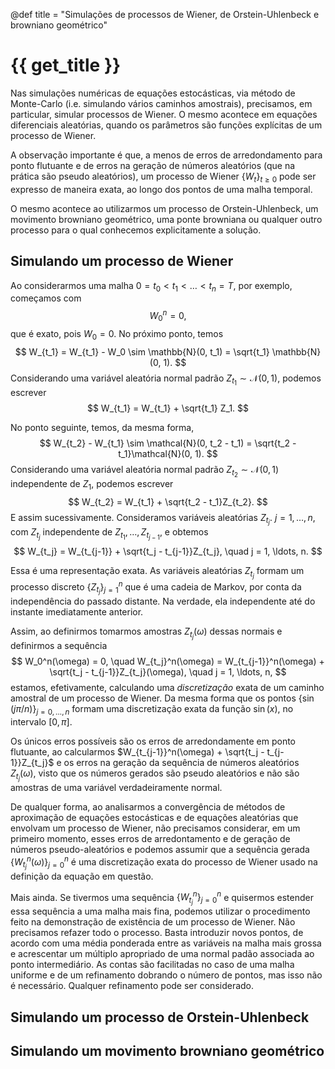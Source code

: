 @def title = "Simulações de processos de Wiener, de Orstein-Uhlenbeck e browniano geométrico"

# {{ get_title }}

Nas simulações numéricas de equações estocásticas, via método de Monte-Carlo (i.e. simulando vários caminhos amostrais), precisamos, em particular, simular processos de Wiener. O mesmo acontece em equações diferenciais aleatórias, quando os parâmetros são funções explícitas de um processo de Wiener.

A observação importante é que, a menos de erros de arredondamento para ponto flutuante e de erros na geração de números aleatórios (que na prática são pseudo aleatórios), um processo de Wiener $\{W_t\}_{t \geq 0}$ pode ser expresso de maneira exata, ao longo dos pontos de uma malha temporal.

O mesmo acontece ao utilizarmos um processo de Orstein-Uhlenbeck, um movimento browniano geométrico, uma ponte browniana ou qualquer outro processo para o qual conhecemos explicitamente a solução.

## Simulando um processo de Wiener

Ao considerarmos uma malha $0 = t_0 < t_1 < \ldots < t_n = T$, por exemplo, começamos com
$$
W_0^n = 0,
$$
que é exato, pois $W_0 = 0$. No próximo ponto, temos
$$
W_{t_1} = W_{t_1} - W_0 \sim \mathbb{N}(0, t_1) = \sqrt{t_1} \mathbb{N}(0, 1).
$$
Considerando uma variável aleatória normal padrão $Z_{t_1} \sim \mathcal{N}(0, 1)$, podemos escrever
$$
W_{t_1} = W_{t_1} + \sqrt{t_1} Z_1.
$$

No ponto seguinte, temos, da mesma forma,
$$
W_{t_2} - W_{t_1} \sim \mathcal{N}(0, t_2 - t_1) = \sqrt{t_2 - t_1}\mathcal{N}(0, 1).
$$
Considerando uma variável aleatória normal padrão $Z_{t_2} \sim \mathcal{N}(0, 1)$ independente de $Z_1$, podemos escrever
$$
W_{t_2} = W_{t_1} + \sqrt{t_2 - t_1}Z_{t_2}.
$$
E assim sucessivamente. Consideramos variáveis aleatórias $Z_{t_j}$. $j = 1, \ldots, n$, com $Z_{t_j}$ independente de $Z_{t_1}, \ldots, Z_{t_{j-1}}$, e obtemos
$$
W_{t_j} = W_{t_{j-1}} + \sqrt{t_j - t_{j-1}}Z_{t_j}, \quad j = 1, \ldots, n.
$$

Essa é uma representação exata. As variáveis aleatórias $Z_{t_j}$ formam um processo discreto $\{Z_{t_j}\}_{j = 1}^n$ que é uma cadeia de Markov, por conta da independência do passado distante. Na verdade, ela independente até do instante imediatamente anterior.

Assim, ao definirmos tomarmos amostras $Z_{t_j}(\omega)$ dessas normais e definirmos a sequência
$$
W_0^n(\omega) = 0, \quad 
W_{t_j}^n(\omega) = W_{t_{j-1}}^n(\omega) + \sqrt{t_j - t_{j-1}}Z_{t_j}(\omega), \quad j = 1, \ldots, n,
$$
estamos, efetivamente, calculando uma *discretização* exata de um caminho amostral de um processo de Wiener. Da mesma forma que os pontos $\{\sin(j\pi/n)\}_{j=0, \ldots, n}$ formam uma discretização exata da função $\sin(x)$, no intervalo $[0, \pi]$.

Os únicos erros possíveis são os erros de arredondamente em ponto flutuante, ao calcularmos $W_{t_{j-1}}^n(\omega) + \sqrt{t_j - t_{j-1}}Z_{t_j}$ e os erros na geração da sequência de números aleatórios $Z_{t_j}(\omega)$, visto que os números gerados são pseudo aleatórios e não são amostras de uma variável verdadeiramente normal.

De qualquer forma, ao analisarmos a convergência de métodos de aproximação de equações estocásticas e de equações aleatórias que envolvam um processo de Wiener, não precisamos considerar, em um primeiro momento, esses erros de arredontamento e de geração de números pseudo-aleatórios e podemos assumir que a sequência gerada $\{W_{t_j}^n(\omega)\}_{j = 0}^n$ é uma discretização exata do processo de Wiener usado na definição da equação em questão.

Mais ainda. Se tivermos uma sequência $\{W_{t_j}^n\}_{j = 0}^n$ e quisermos estender essa sequência a uma malha mais fina, podemos utilizar o procedimento feito na demonstração de existência de um processo de Wiener. Não precisamos refazer todo o processo. Basta introduzir novos pontos, de acordo com uma média ponderada entre as variáveis na malha mais grossa e acrescentar um múltiplo apropriado de uma normal padão associada ao ponto intermediário. As contas são facilitadas no caso de uma malha uniforme e de um refinamento dobrando o número de pontos, mas isso não é necessário. Qualquer refinamento pode ser considerado.

## Simulando um processo de Orstein-Uhlenbeck

## Simulando um movimento browniano geométrico




